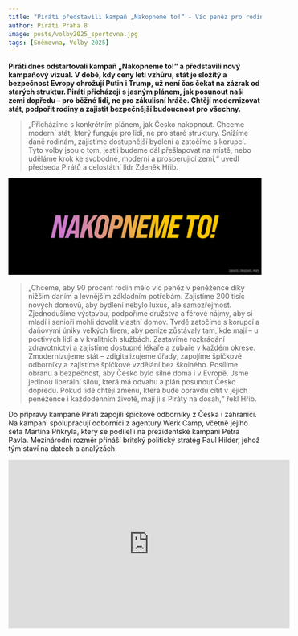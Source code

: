 ```yaml
---
title: "Piráti představili kampaň „Nakopneme to!“ - Víc peněz pro rodiny, 200 tisíc nových domovů, dostupnější bydlení a konec korupce"
author: Piráti Praha 8
image: posts/volby2025_sportovna.jpg
tags: [Sněmovna, Volby 2025]
---
```


**Piráti dnes odstartovali kampaň „Nakopneme to!“ a představili nový kampaňový vizuál. V době, kdy ceny letí vzhůru, stát je složitý a bezpečnost Evropy ohrožují Putin i Trump, už není čas čekat na zázrak od starých struktur. Piráti přicházejí s jasným plánem, jak posunout naši zemi dopředu – pro běžné lidi, ne pro zákulisní hráče. Chtějí modernizovat stát, podpořit rodiny a zajistit bezpečnější budoucnost pro všechny.**

>„Přicházíme s konkrétním plánem, jak Česko nakopnout. Chceme moderní stát, který funguje pro lidi, ne pro staré struktury. Snížíme daně rodinám, zajistíme dostupnější bydlení a zatočíme s korupcí. Tyto volby jsou o tom, jestli budeme dál přešlapovat na místě, nebo uděláme krok ke svobodné, moderní a prosperující zemi,“ uvedl předseda Pirátů a celostátní lídr Zdeněk Hřib.

![Nakopneme to!](/assets/img/posts/volby2025_nakopneme_to.png)

>„Chceme, aby 90 procent rodin mělo víc peněz v peněžence díky nižším daním a levnějším základním potřebám. Zajistíme 200 tisíc nových domovů, aby bydlení nebylo luxus, ale samozřejmost. Zjednodušíme výstavbu, podpoříme družstva a férové nájmy, aby si mladí i senioři mohli dovolit vlastní domov. Tvrdě zatočíme s korupcí a daňovými úniky velkých firem, aby peníze zůstávaly tam, kde mají – u poctivých lidí a v kvalitních službách. Zastavíme rozkrádání zdravotnictví a zajistíme dostupné lékaře a zubaře v každém okrese. Zmodernizujeme stát – zdigitalizujeme úřady, zapojíme špičkové odborníky a zajistíme špičkové vzdělání bez školného. Posílíme obranu a bezpečnost, aby Česko bylo silné doma i v Evropě. Jsme jedinou liberální silou, která má odvahu a plán posunout Česko dopředu. Pokud lidé chtějí změnu, která bude opravdu cítit v jejich peněžence i každodenním životě, mají ji s Piráty na dosah,“ řekl Hřib.

Do přípravy kampaně Piráti zapojili špičkové odborníky z Česka i zahraničí. Na kampani spolupracují odborníci z agentury Werk Camp, včetně jejího šéfa Martina Přikryla, který se podílel i na prezidentské kampani Petra Pavla. Mezinárodní rozměr přináší britský politický stratég Paul Hilder, jehož tým staví na datech a analýzách.

<iframe src="https://www.facebook.com/plugins/video.php?height=335&href=https%3A%2F%2Fwww.facebook.com%2Fceska.piratska.strana%2Fvideos%2F1944521759635906%2F&show_text=false&width=560&t=0" width="560" height="335" style="border:none;overflow:hidden" scrolling="no" frameborder="0" allowfullscreen="true" allow="autoplay; clipboard-write; encrypted-media; picture-in-picture; web-share" allowFullScreen="true"></iframe>
